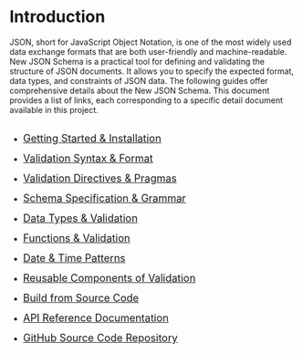 # Introduction
JSON, short for JavaScript Object Notation, is one of the most widely used data exchange formats that are both user-friendly and machine-readable. New JSON Schema is a practical tool for defining and validating the structure of JSON documents. It allows you to specify the expected format, data types, and constraints of JSON data. The following guides offer comprehensive details about the New JSON Schema. This document provides a list of links, each corresponding to a specific detail document available in this project.
<br/>
<br/>

 * <font size="4">[Getting Started & Installation](/JsonSchema-DotNet/articles/quickstart.html)</font>

 * <font size="4">[Validation Syntax & Format](/JsonSchema-DotNet/articles/validation.html)</font>

 * <font size="4">[Validation Directives & Pragmas](/JsonSchema-DotNet/articles/directives.html)</font>

 * <font size="4">[Schema Specification & Grammar](/JsonSchema-DotNet/articles/specification.html)</font>

 * <font size="4">[Data Types & Validation](/JsonSchema-DotNet/articles/datatypes.html)</font>

 * <font size="4">[Functions & Validation](/JsonSchema-DotNet/articles/functions.html)</font>

 * <font size="4">[Date & Time Patterns](/JsonSchema-DotNet/articles/datetime.html)</font>

 * <font size="4">[Reusable Components of Validation](/JsonSchema-DotNet/articles/components.html)</font>

 * <font size="4">[Build from Source Code](/JsonSchema-DotNet/articles/sourcebuild.html)</font>

 * <font size="4">[API Reference Documentation](/JsonSchema-DotNet/api/index.html)</font>

 * <font size="4">[GitHub Source Code Repository](https://github.com/relogiclabs/JsonSchema-DotNet)</font>

<br/>